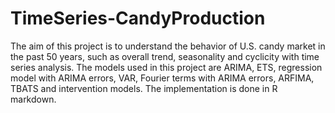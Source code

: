 # TimeSeries-CandyProduction

The aim of this project is to understand the behavior of U.S. candy market in the past 50 years, such as overall trend, seasonality and cyclicity with time series analysis. The models used in this project are ARIMA, ETS, regression model with ARIMA errors, VAR, Fourier terms with ARIMA errors, ARFIMA, TBATS and intervention models. The implementation is done in R markdown.
